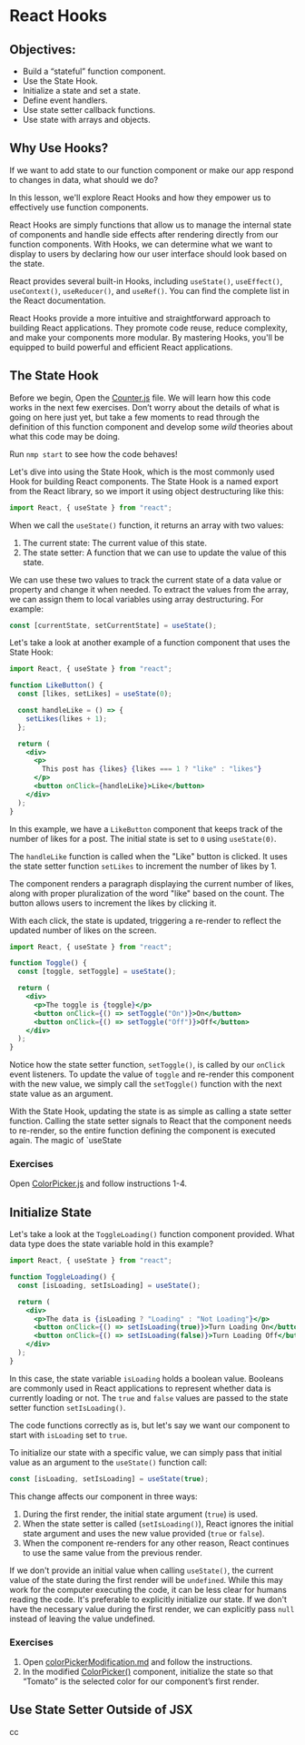 # React Hooks

## Objectives:

- Build a “stateful” function component.
- Use the State Hook.
- Initialize a state and set a state.
- Define event handlers.
- Use state setter callback functions.
- Use state with arrays and objects.

## Why Use Hooks?

If we want to add state to our function component or make our app respond to changes in data, what should we do?

In this lesson, we'll explore React Hooks and how they empower us to effectively use function components.

React Hooks are simply functions that allow us to manage the internal state of components and handle side effects after rendering directly from our function components. With Hooks, we can determine what we want to display to users by declaring how our user interface should look based on the state.

React provides several built-in Hooks, including `useState()`, `useEffect()`, `useContext()`, `useReducer()`, and `useRef()`. You can find the complete list in the React documentation.

React Hooks provide a more intuitive and straightforward approach to building React applications. They promote code reuse, reduce complexity, and make your components more modular. By mastering Hooks, you'll be equipped to build powerful and efficient React applications.

## The State Hook

Before we begin, Open the [Counter.js](./src/components/Counter.js) file. We will learn how this code works in the next few exercises. Don’t worry about the details of what is going on here just yet, but take a few moments to read through the definition of this function component and develop some _wild_ theories about what this code may be doing.

Run `nmp start` to see how the code behaves!

Let's dive into using the State Hook, which is the most commonly used Hook for building React components. The State Hook is a named export from the React library, so we import it using object destructuring like this:

```jsx
import React, { useState } from "react";
```

When we call the `useState()` function, it returns an array with two values:

1. The current state: The current value of this state.
2. The state setter: A function that we can use to update the value of this state.

We can use these two values to track the current state of a data value or property and change it when needed. To extract the values from the array, we can assign them to local variables using array destructuring. For example:

```jsx
const [currentState, setCurrentState] = useState();
```

Let's take a look at another example of a function component that uses the State Hook:

```jsx
import React, { useState } from "react";

function LikeButton() {
  const [likes, setLikes] = useState(0);

  const handleLike = () => {
    setLikes(likes + 1);
  };

  return (
    <div>
      <p>
        This post has {likes} {likes === 1 ? "like" : "likes"}
      </p>
      <button onClick={handleLike}>Like</button>
    </div>
  );
}
```

In this example, we have a `LikeButton` component that keeps track of the number of likes for a post. The initial state is set to `0` using `useState(0)`.

The `handleLike` function is called when the "Like" button is clicked. It uses the state setter function `setLikes` to increment the number of likes by 1.

The component renders a paragraph displaying the current number of likes, along with proper pluralization of the word "like" based on the count. The button allows users to increment the likes by clicking it.

With each click, the state is updated, triggering a re-render to reflect the updated number of likes on the screen.

```jsx
import React, { useState } from "react";

function Toggle() {
  const [toggle, setToggle] = useState();

  return (
    <div>
      <p>The toggle is {toggle}</p>
      <button onClick={() => setToggle("On")}>On</button>
      <button onClick={() => setToggle("Off")}>Off</button>
    </div>
  );
}
```

Notice how the state setter function, `setToggle()`, is called by our `onClick` event listeners. To update the value of `toggle` and re-render this component with the new value, we simply call the `setToggle()` function with the next state value as an argument.

With the State Hook, updating the state is as simple as calling a state setter function. Calling the state setter signals to React that the component needs to re-render, so the entire function defining the component is executed again. The magic of `useState

### Exercises

Open [ColorPicker.js](./src/components/ColorPicker.js) and follow instructions 1-4.

## Initialize State

Let's take a look at the `ToggleLoading()` function component provided. What data type does the state variable hold in this example?

```jsx
import React, { useState } from "react";

function ToggleLoading() {
  const [isLoading, setIsLoading] = useState();

  return (
    <div>
      <p>The data is {isLoading ? "Loading" : "Not Loading"}</p>
      <button onClick={() => setIsLoading(true)}>Turn Loading On</button>
      <button onClick={() => setIsLoading(false)}>Turn Loading Off</button>
    </div>
  );
}
```

In this case, the state variable `isLoading` holds a boolean value. Booleans are commonly used in React applications to represent whether data is currently loading or not. The `true` and `false` values are passed to the state setter function `setIsLoading()`.

The code functions correctly as is, but let's say we want our component to start with `isLoading` set to `true`.

To initialize our state with a specific value, we can simply pass that initial value as an argument to the `useState()` function call:

```jsx
const [isLoading, setIsLoading] = useState(true);
```

This change affects our component in three ways:

1. During the first render, the initial state argument (`true`) is used.
2. When the state setter is called (`setIsLoading()`), React ignores the initial state argument and uses the new value provided (`true` or `false`).
3. When the component re-renders for any other reason, React continues to use the same value from the previous render.

If we don't provide an initial value when calling `useState()`, the current value of the state during the first render will be `undefined`. While this may work for the computer executing the code, it can be less clear for humans reading the code. It's preferable to explicitly initialize our state. If we don't have the necessary value during the first render, we can explicitly pass `null` instead of leaving the value undefined.

### Exercises

1. Open [colorPickerModification.md](./exercises/colorPickerModification.md) and follow the instructions.
2. In the modified [ColorPicker()](./src/components/ColorPicker.js) component, initialize the state so that “Tomato” is the selected color for our component’s first render.

## Use State Setter Outside of JSX
cc